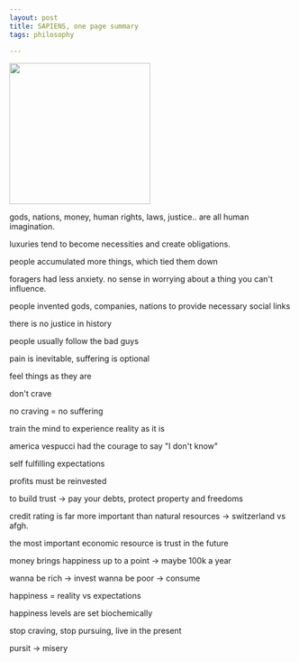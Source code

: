 ```yaml
---
layout: post
title: SAPIENS, one page summary  
tags: philosophy 

---
```


<img height="250"  src="https://i.gr-assets.com/images/S/compressed.photo.goodreads.com/books/1420585954l/23692271.jpg" /> 

gods, nations, money, human rights, laws, justice.. are all human imagination. 

luxuries tend to become necessities and create obligations.

people accumulated more things, which tied them down 

foragers had less anxiety. no sense in worrying about a thing you can't influence.

people invented gods, companies, nations to provide necessary social links

there is no justice in history 

people usually follow the bad guys 

pain is inevitable, suffering is optional 

feel things as they are 

don't crave 

no craving = no suffering 

train the mind to experience reality as it is 

america vespucci had the courage to say "I don't know"

self fulfilling expectations

profits must be reinvested 

to build trust -> pay your debts, protect property and freedoms 

credit rating is far more important than natural resources -> switzerland vs afgh. 

the most important economic resource is trust in the future 


money brings happiness up to a point -> maybe 100k a year 

wanna be rich -> invest 
wanna be poor -> consume 

happiness = reality vs expectations

happiness levels are set biochemically 

stop craving, stop pursuing, live in the present 

pursit -> misery

